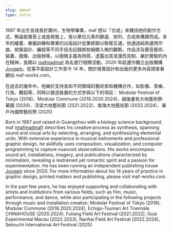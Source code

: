 ```yaml
---
slug: about
type: intro
---
```


1987 年出生並成長於廣州，生物學畢業，maf 想以「合成」來概括他的創作方式，無論是聲音上或是視覺上，皆以單位元素的篩選、排列、合成來構建而成。多年的繪畫、樂器訓練和專業的出版設計從業經驗以聯覺互通，他通過純熟運用作曲、視覺設計、編程等不同手段去記錄那些細緻入微的觀察。作品涉及聲音藝術、裝置、圖像、出版物等，以極簡主義為特質，透露出其浪漫而克制、樂於實驗的內在精神，長期以 [mafmadmaf](https://mafmadmaf.com/) 為名進行相關活動。2020 年起運作獨立出版機構 [Jyugam](https://jyugam.com)。從事平面設計工作至今 14 年，關於視覺設計和出版的更多內容請查看網站 maf-works.com。

在過去的幾年中，他樂於支持並和不同領域的藝術家和機構合作，如影像、音樂、行為、舞蹈等，同時以營造裝置的方式參與以下的項目：
Modular Festival of Tokyo (2018)、Modular Commune (2018.2020.2024)、越後妻有大地藝術祭·華園 (2020)、浮梁大地藝術節 (2021.2022)、南海大地藝術節 (2022.2024)、瀨戶內國際藝術祭 (2025)

<!--根植於廣州的 maf 是一名平面設計師、獨立出版人，亦以聲音、裝置、現場演奏等不同形式進行藝術實踐的多媒體創作者。從業紙媒出版設計多年，於 2015 年成立個人設計工作室，持續關注文本設計、圖像語言和自出版。他對聲音世界的探索啟蒙於少年時期的手風琴和吉他學習，迸發於模組合成器的開放性和連線編程之中，最近在算法作曲和視聽交互的界限裡漫遊，長期以 [mafmadmaf](https://mafmadmaf.com/) 為名進行相關活動。結合其設計出版經驗和對聲音作品的獨特觸覺，於 2020 年成立音樂出版工作室 [Jyugam](https://jyugam.com)。

曾參與東京模組合成器節(2018)、越後妻有大地藝術祭華園(2020)、浮梁大地藝術節(2021)、南海大地藝術節(2022)、澳門實驗藝術節(2022/2023)等。


出生和成長於廣州的 _maf_ 是一名平面設計師、獨立出版人和[多媒體藝術工作者](https://mafmadmaf.com/)，善於構建克制而精美的圖像和聲音，除接受設計委託以外，也進行聲音創作和獨立出版等個人藝術項目。2010 年加入雜誌社擔任美術編輯；2015 年成立個人印刷工作室，關注 [Risograph](https://maf-works.com/work/birdypress-vi)、絲印和出版；2017 年經營數字創意工作室 [BITMOB](https://www.bitmob.cc/)；2020 年至今持續更新線上項目「[醜術館](https://mud9.com/)」；最近在運營獨立音樂出版機構 [Jyugam](https://jyugam.com)。另外，其網站項目「[醜術館](https://mud9.com/)」仍在開放狀態。

從 2014 年對網站前端交互產生濃厚興趣開始，他的作品從傳統的印刷平面進化到交互設計，跳躍式思維和好奇心是 _maf_ 引以為傲的思考方式和學習動力，同樣重要的還有他對不同種類藝術表達的通感。2016 年開始使用模塊合成器（Modular Synth）作曲和聲音設計，也運用 Max/MSP 等編程工具進行創作；2018 年參加[東京模塊合成器音樂節](https://tfom.info/tfom-2018)；2020 年的夏/秋兩個展期在[越後妻有大地藝術祭](https://www.echigo-tsumari.jp/en/event/20201010_1031/)華園展出影像作品《残された旅の初日/[余下旅程的第一天](https://www.bilibili.com/video/BV16C4y1b7EH/)》。 -->

<!-- 2020 年 12 月開設先鋒音樂廠牌 [Jyugam](https://jyugam.bandcamp.com/) 。 -->

<!-- 繼續埋頭，並樂此不疲。 -->

<!-- <a href="mailto:fredmamono@gmail.com">fredmamono@gmail.com</a>&nbsp;&nbsp;↓&nbsp;&nbsp;<a href="https://bitmobcc.oss-cn-shenzhen.aliyuncs.com/maf/download/CV_and_Portfolio_of_maf_CN_EN.zip">download.cv</a> -->

<!-- lang -->

Born in 1987 and raised in Guangzhou with a biology science background, maf ([mafmadmaf](https://mafmadmaf.com/)) describes his creative process as synthesis, spanning sound and visual arts by selecting, arranging, and synthesizing elemental units. With extensive experience in musical instruments and professional graphic design, he skillfully uses composition, visualization, and computer programming to capture nuanced observations. His works encompass sound art, installations, imagery, and publications characterized by minimalism, revealing a restrained yet romantic spirit and a passion for experimentation.
He has been running an independent publishing house [Jyugam](https://jyugam.com) since 2020. For more information about his 14 years of practice in graphic design, printed matters and publishing, please visit maf-works.com.

In the past few years, he has enjoyed supporting and collaborating with artists and institutions from various fields, such as film, music, performance, and dance, while also participating in the following projects through music and installation creation:
Modular Festival of Tokyo (2018), Modular Commune (2018.2020.2024), 
Echigo-Tsumari Art Triennale CHINAHOUSE (2020.2024), Fuliang Field Art Festival (2021.2022), Guia Experimental Macau (2022.2023), Nanhai Field Art Festival (2022.2024), Setouchi International Art Festival (2025)

<!-- Rooted in Canton, maf has worked as a professional Graphic/Editorial Designer since 2010 and a multimedia artist under the name [mafmadmaf](https://mafmadmaf.com/). With a strong interest in printed matter and self-publishing, he started his design/printing studio in 2015. Currently he is working on indie music publishing studio [Jyugam](https://jyugam.com).

Leading by his synesthesia between visual and sound, he started writing pictural and narrative music for modular synthesizers in 2016 and performed and created installations in several events and spaces, such as the Echigo-Tsumari Art Triennale, Tokyo Festival of Modular, Mirrored Garden, etc.

 He is currently working on an indie label [Jyugam](https://jyugam.bandcamp.com/). -->
<!-- Keep working and always enjoy it.
, and a creative production house '[BITMOB](https://www.bitmob.cc/)' focusing on Web/Interactive in 2017
<a href="mailto:fredmamono@gmail.com">fredmamono@gmail.com</a>&nbsp;&nbsp;·&nbsp;&nbsp;<a href="https://bitmobcc.oss-cn-shenzhen.aliyuncs.com/maf/download/CV_and_Portfolio_of_maf_CN_EN.zip">download.cv</a> 
He has continued to update his online project '[醜術館](https://mud9.com/)' (Gallery of Ugly) since 2020.-->
